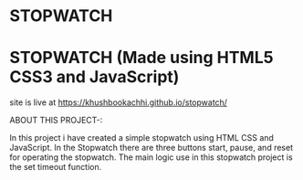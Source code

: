 # STOPWATCH
# STOPWATCH (Made using HTML5 CSS3 and JavaScript)
site is live at https://khushbookachhi.github.io/stopwatch/

ABOUT THIS PROJECT-:

In this project i have created a simple stopwatch using HTML CSS and JavaScript.
In the Stopwatch there are three buttons start, pause, and reset for operating the stopwatch.
The main logic use in this stopwatch project is the set timeout function.
